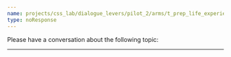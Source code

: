 ```yaml
---
name: projects/css_lab/dialogue_levers/pilot_2/arms/t_prep_life_experiences/mid_A.md
type: noResponse
---
```


Please have a conversation about the following topic:

---
